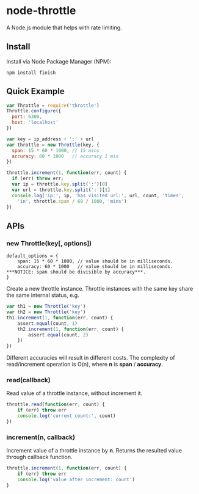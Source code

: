 node-throttle
=============

A Node.js module that helps with rate limiting.

## Install
Install via Node Package Manager (NPM):

    npm install finish

## Quick Example
```javascript
var Throttle = require('throttle')
Throttle.configure({
  port: 6300,
  host: 'localhost'
})

var key = ip_address + ':' + url
var throttle = new Throttle(key, {
  span: 15 * 60 * 1000, // 15 mins
  accuracy: 60 * 1000   // accuracy 1 min
})

throttle.increment(1, function(err, count) {
  if (err) throw err;
  var ip = throttle.key.split(':')[0]
  var url = throttle.key.split(':')[1]
  console.log('ip:', ip, 'has visited url:', url, count, 'times', 
    'in', throttle.span / 60 / 1000, 'mins')
})
```

## APIs
### new Throttle(key[, options])
```
default_options = {
    span: 15 * 60 * 1000, // value should be in milliseconds.
    accuracy: 60 * 1000   // value should be in milliseconds. ***NOTICE: span should be divisible by accuracy***.
}
```

Create a new throttle instance. Throttle instances with the same key share the same internal status, e.g.
```javascript
var th1 = new Throttle('key')
var th2 = new Throttle('key')
th1.increment(1, function(err, count) { 
    assert.equal(count, 1)
    th2.increment(1, function(err, count) {
        assert.equal(count, 2)
    })
})
```

Different accuracies will result in different costs. The complexity of read/increment operation is O(n), where __n__ is __span__ / __accuracy__.

### read(callback)

Read value of a throttle instance, without increment it.
```javascript
throttle.read(function(err, count) {
    if (err) throw err
    console.log('current count:', count)
})
```

### increment(n, callback)

Increment value of a throttle instance by __n__. Returns the resulted value through callback function.
```javascript
throttle.increment(1, function(err, count) {
    if (err) throw err
    console.log('value after increment: count')
}
```
